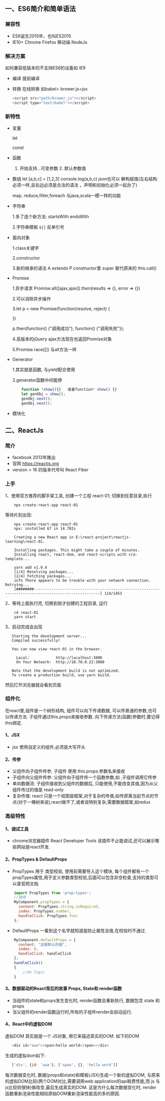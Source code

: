 ## 一、ES6简介和简单语法

### 兼容性

+ ES6诞生2015年，也叫ES2015
+ IE10+   Chrome    Firefox     移动端    NodeJs

### 解决方案

如何兼容低版本的不支持ES6的设备如 IE9

+ 编译   提前编译

+ 转换   在线转换    如babel= brower.js=jsx

  ```javascript
  <script src="path/brower.js"></script>
  <script type="text/babel"></script>
  ```

### 新特性

+ 变量

  let

  const

+ 函数   

  1. 开始支持...可变参数    2. 默认参数值

+ 数组    let [a,b,c] = [1,2,3]  console.log(a,b,c)      json也可以      解构赋值(左右结构必须一样,且右边必须是合法的语法 ，声明和初始化必须一起办了)

  map, reduce,filter,foreach  与java,scala一模一样的功能

+ 字符串  

  1.多了连个新方法: startsWith    endsWith

  2.字符串模板         `${}` 反单引号

+ 面向对象   

  1.class关键字     

  2.constructor

  3.新的继承的语法     A extends P    constructor里   super   替代原来的 this.call()

+ Promise

  1.异步请求    Promise.all([ajax,ajax]).then(results => {}, error => {})

  2.可以消除异步操作

  3.let p = new Promise(function(resolve, reject) {

  })

  p.then(function() {“调用成功”}, function() {"调用失败"});

  4.高版本的jQuery  ajax方法现在也返回Promise对象  

  5.Promise.race([])   与all方法一样

+ Generator

  1.其实就是函数,   与yield配合使用

  2.generator函数中间能停

  ```javascript
      function *show(){}   或者function* show() {}
      let genObj = show();
      genObj.next();
      genObj.next();
  ```

+ 模块化


## 二、ReactJs

### 简介
+ facebook 2013年推出
+ 官网 https://reactjs.org
+ version > 16 的版本代号叫 React Fiber

### 上手
1、使用官方推荐的脚手架工具, 创建一个工程 react-01; 切换到任意目录,执行

```shell script
    npx create-react-app react-01
```
等待片刻出现:
```shell script
    npx create-react-app react-01
    npx: installed 67 in 14.782s
    
    Creating a new React app in E:\react-project\reactjs-learning\react-01.
    
    Installing packages. This might take a couple of minutes.
    Installing react, react-dom, and react-scripts with cra-template...
    
    yarn add v1.9.4
    [1/4] Resolving packages...
    [2/4] Fetching packages...
    info There appears to be trouble with your network connection. Retrying...
    [########----------------------------------------------------------------------------------------------------] 114/1453
```
2、等待上面执行完, 切换到刚才创建的工程目录, 运行
```shell script
    cd react-01
    yarn start 
```
3、启动完成会出现
```shell script
   Starting the development server...
   Compiled successfully!
   
   You can now view react-01 in the browser.
   
     Local:            http://localhost:3000
     On Your Network:  http://10.78.0.22:3000
   
   Note that the development build is not optimized.
   To create a production build, use yarn build.
```
然后打开浏览器就会看到页面

### 组件化
在react里,组件是一个树形结构, 组件可以向下传递数据, 可以传普通的参数,也可以传递方法. 子组件通过this.props来接收参数.
向下传递方法(函数)参数时,要记得this绑定.

#### 1、JSX
+ jsx 使用自定义的组件,必须是大写开头

#### 2、传参
+ 父组件向子组件传参, 子组件 使用 this.props.参数名来接收
+ 子组件向父组件传参: 父组件向子组件传一个函数参数,如 <App handle=函数名/>,子组件调用它传参
+ 单向数据流: 子组件接收到父组件的数据后, 只能使用,不能改变其值,因为从父组件传过的值是 read-only
+ 复杂传值: react 只是一个视图层框架,对于复杂的传值,如传原离当前节点的节点(对于一棵树来说),react做不了,或者说特别复杂,需要数据框架,如redux

### 高级特性

#### 1、调试工具
+ chrome浏览器插件 React Developer Tools  该插件不止能调试,还可以展示哪些网站是react开发.

#### 2、PropTypes & DefaultProps
+ PropTypes 用于 类型校验, 使用前需要导入这个模块, 每个组件都有一个propTypes属性,用于定义参数类型校验,后面可以包含非空检查,支持的类型可以查官网文档
```javascript
    import PropTypes from 'prop-types';
    //使用
    MyComponent.propTypes = {
      content: PropTypes.string.isRequired,
      index: PropTypes.number,
      handleClick: PropTypes.func
    };
```
+ DefaultProps 一看到这个名字就知道是防止属性没值,在校验时不通过. 
```javascript
    MyComponent.defaultProps = {
      content: "这是默认的值",
      index: 0,
      handleClick: handleClick
    };
    handleClick() 
    {
        //do logic
    }
```

#### 3、数据驱动的React背后的故事 Props, State和 render函数
+ 当组件的state和props发生变化时, render函数会重新执行, 数据包含 state 和 props
+ 当父组件的render函数运行时,所有的子组件render会自动运行.

#### 4、React中的虚拟DOM
虚拟DOM 其实就是一个 JS对象, 用它来描述真实的DOM. 如下的DOM
```javascript
   <div id="aaa"><span>hello world</span></div>
```
生成的虚拟dom如下:
```javascript
   ['div', {id: 'aaa'}, ['span', {}, 'hello word']]
```
每次数据变化时, 数据(props和state)和模板(JSX)生成一个新的虚拟DOM, 与原来的虚拟DOM比较(两个DOM对比,需要调用web application的api耗费性能,而 js 与js比较则很快)做改变,最后生成真实的DOM.
这是为什么每次数据变化时, render函数重新渲染性能相较原始DOM重新渲染性能高的多的原因.










